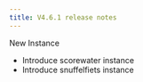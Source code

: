 ```yaml
---
title: V4.6.1 release notes
---
```


New Instance

- Introduce scorewater instance
- Introduce snuffelfiets instance
